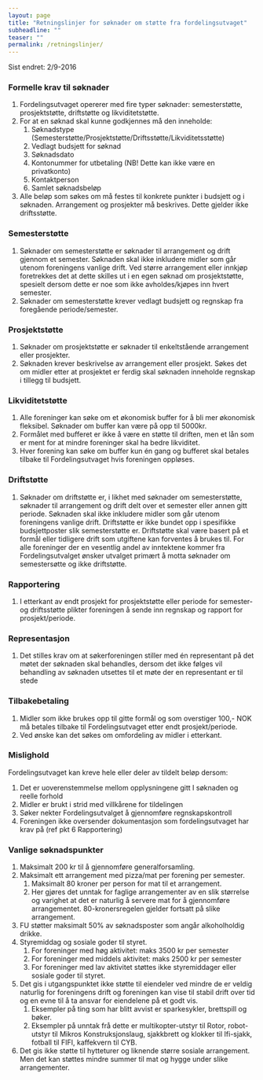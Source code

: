 ```yaml
---
layout: page
title: "Retningslinjer for søknader om støtte fra fordelingsutvaget"
subheadline: ""
teaser: ""
permalink: /retningslinjer/
---
```


Sist endret: 2/9-2016

### Formelle krav til søknader
1. Fordelingsutvaget opererer med fire typer søknader: semesterstøtte, prosjektstøtte, driftstøtte og likviditetstøtte.
2. For at en søknad skal kunne godkjennes må den inneholde:
    1. Søknadstype (Semesterstøtte/Prosjektstøtte/Driftsstøtte/Likviditetsstøtte)
    2. Vedlagt budsjett for søknad
    3. Søknadsdato
    4. Kontonummer for utbetaling (NB! Dette kan ikke være en privatkonto)
    5. Kontaktperson
    6. Samlet søknadsbeløp
3. Alle beløp som søkes om må festes til konkrete punkter i budsjett og i søknaden. Arrangement og prosjekter må beskrives. Dette gjelder ikke driftsstøtte.

### Semesterstøtte
1. Søknader om semesterstøtte er søknader til arrangement og drift gjennom et semester. Søknaden skal ikke inkludere midler som går utenom foreningens vanlige drift. Ved større arrangement eller innkjøp foretrekkes det at dette skilles ut i en egen søknad om prosjektstøtte, spesielt dersom dette er noe som ikke avholdes/kjøpes inn hvert semester.
2. Søknader om semesterstøtte krever vedlagt budsjett og regnskap fra foregående periode/semester.

### Prosjektstøtte
1. Søknader om prosjektstøtte er søknader til enkeltstående arrangement eller prosjekter.
2. Søknaden krever beskrivelse av arrangement eller prosjekt. Søkes det om midler etter at prosjektet er ferdig skal søknaden inneholde regnskap i tillegg til budsjett.
### Likviditetstøtte
1. Alle foreninger kan søke om et økonomisk buffer for å bli mer økonomisk fleksibel. Søknader om buffer kan være på opp til 5000kr.
2. Formålet med bufferet er ikke å være en støtte til driften, men et lån som er ment for at mindre foreninger skal ha bedre likviditet.
3. Hver forening kan søke om buffer kun én gang og bufferet skal betales tilbake til Fordelingsutvaget hvis foreningen oppløses.

### Driftstøtte
1. Søknader om driftstøtte er, i likhet med søknader om semesterstøtte, søknader til arrangement og drift delt over et semester eller annen gitt periode. Søknaden skal ikke inkludere midler som går utenom foreningens vanlige drift. Driftstøtte er ikke bundet opp i spesifikke budsjettposter slik semesterstøtte er. Driftstøtte skal være basert på et formål eller tidligere drift som utgiftene kan forventes å brukes til. For alle foreninger der en vesentlig andel av inntektene kommer fra Fordelingsutvalget ønsker utvalget primært å motta søknader om semestersøtte og ikke driftstøtte.

### Rapportering
1. I etterkant av endt prosjekt for prosjektstøtte eller periode for semester- og driftsstøtte plikter foreningen å sende inn regnskap og rapport for prosjekt/periode.

### Representasjon
1. Det stilles krav om at søkerforeningen stiller med én representant på det møtet der søknaden skal behandles, dersom det ikke følges vil behandling av søknaden utsettes til et møte der en representant er til stede

### Tilbakebetaling
1. Midler som ikke brukes opp til gitte formål og som overstiger 100,- NOK må betales tilbake til Fordelingsutvaget etter endt prosjekt/periode.
2. Ved ønske kan det søkes om omfordeling av midler i etterkant.

### Mislighold
Fordelingsutvaget kan kreve hele eller deler av tildelt beløp dersom:
1. Det er uoverenstemmelse mellom opplysningene gitt I søknaden og reelle forhold
2. Midler er brukt i strid med villkårene for tildelingen
3. Søker nekter Fordelingsutvalget å gjennomføre regnskapskontroll
4. Foreningen ikke oversender dokumentasjon som fordelingsutvaget har krav på (ref pkt 6 Rapportering)

### Vanlige søknadspunkter
1. Maksimalt 200 kr til å gjennomføre generalforsamling.
2. Maksimalt ett arrangement med pizza/mat per forening per semester.
    1. Maksimalt 80 kroner per person for mat til et arrangement.
    1. Her gjøres det unntak for faglige arrangementer av en slik størrelse og varighet at det er naturlig å servere mat for å gjennomføre arrangementet.  80-kronersregelen gjelder fortsatt på slike arrangement.
3. FU støtter maksimalt 50% av søknadsposter som angår alkoholholdig drikke.
4. Styremiddag og sosiale goder til styret.
    1. For foreninger med høg aktivitet: maks 3500 kr per semester
    2. For foreninger med middels aktivitet: maks 2500 kr per semester
    3. For foreninger med lav aktivitet støttes ikke styremiddager eller sosiale goder til styret.
5. Det gis i utgangspunktet ikke støtte til eiendeler ved mindre de er veldig naturlig for foreningens drift og foreningen kan vise til stabil drift over tid og en evne til å ta ansvar for eiendelene på et godt vis.
    1. Eksempler på ting som har blitt avvist er sparkesykler, brettspill og bøker.
    2. Eksempler på unntak frå dette er multikopter-utstyr til Rotor, robot-utstyr til Mikros Konstruksjonslaug, sjakkbrett og klokker til Ifi-sjakk, fotball til FIFI, kaffekvern til CYB.
6. Det gis ikke støtte til hytteturer og liknende større sosiale arrangement. Men det kan støttes mindre summer til mat og hygge under slike arrangementer.
